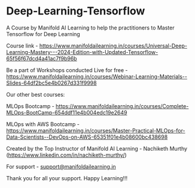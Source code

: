 # Deep-Learning-Tensorflow
A Course by Manifold AI Learning to help the practitioners to Master Tensorflow for Deep Learning

Course link - https://www.manifoldailearning.in/courses/Universal-Deep-Learning-Mastery---2024-Edition-with-Updated-Tensorflow-65f56f67dcd4a41ac7f9b96b

Be a part of Workshops conducted Live for free - 
https://www.manifoldailearning.in/courses/Webinar-Learning-Materials--Slides-64df2bc5e4b0267d331f9998


Our other best courses:

MLOps Bootcamp - https://www.manifoldailearning.in/courses/Complete-MLOps-BootCamp-654ddf11e4b004edc19e2649

MLOps with AWS Bootcamp - 
https://www.manifoldailearning.in/courses/Master-Practical-MLOps-for-Data-Scientists--DevOps-on-AWS-65351f01e4b08600bc438698


Created by the Top Instructor of Manifold AI Learning - Nachiketh Murthy (https://www.linkedin.com/in/nachiketh-murthy/)

For support - support@manifoldailearning.in

Thank you for all your support. Happy Learning!!!